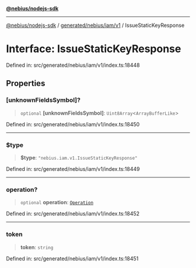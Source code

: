 [**@nebius/nodejs-sdk**](../../../../../README.md)

***

[@nebius/nodejs-sdk](../../../../../README.md) / [generated/nebius/iam/v1](../README.md) / IssueStaticKeyResponse

# Interface: IssueStaticKeyResponse

Defined in: src/generated/nebius/iam/v1/index.ts:18448

## Properties

### \[unknownFieldsSymbol\]?

> `optional` **\[unknownFieldsSymbol\]**: `Uint8Array`\<`ArrayBufferLike`\>

Defined in: src/generated/nebius/iam/v1/index.ts:18450

***

### $type

> **$type**: `"nebius.iam.v1.IssueStaticKeyResponse"`

Defined in: src/generated/nebius/iam/v1/index.ts:18449

***

### operation?

> `optional` **operation**: [`Operation`](../../../common/v1/interfaces/Operation.md)

Defined in: src/generated/nebius/iam/v1/index.ts:18452

***

### token

> **token**: `string`

Defined in: src/generated/nebius/iam/v1/index.ts:18451
